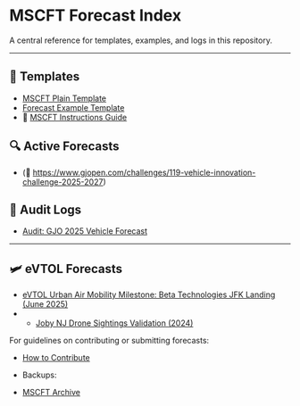 # MSCFT Forecast Index

A central reference for templates, examples, and logs in this repository.

---

## 📁 Templates
- [MSCFT Plain Template](https://github.com/captbullett65/MSCFT-/blob/main/templates/MSCFT-Template-v3.1B.md)
- [Forecast Example Template](https://github.com/captbullett65/MSCFT-/tree/main/examples)
- 📘 [MSCFT Instructions Guide](./docs/MSCFT-Instructions.md)

 
 


## 🔍 Active Forecasts
- (🔗 https://www.gjopen.com/challenges/119-vehicle-innovation-challenge-2025-2027)

## 📑 Audit Logs
- [Audit: GJO 2025 Vehicle Forecast](https://github.com/captbullett65/MSCFT-/tree/main/logs)

---
## 🛩️ eVTOL Forecasts
- [eVTOL Urban Air Mobility Milestone: Beta Technologies JFK Landing (June 2025)](examples/evtol-beta-jfk-milestone-2025.txt)
- - [Joby NJ Drone Sightings Validation (2024)](examples/Joby-evtol-drone-sightings-nj-2024-validated.txt)


For guidelines on contributing or submitting forecasts:
- [How to Contribute](https://github.com/captbullett65/MSCFT-/blob/main/CONTRIBUTING.md)

- Backups:
- [MSCFT Archive](https://github.com/captbullett65/MSCFT-/blob/main/backup-log.md)
